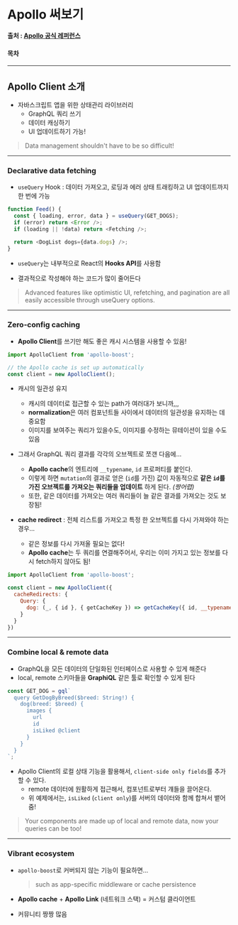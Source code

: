 # Apollo 써보기

 **출처 : [Apollo 공식 레퍼런스](https://www.apollographql.com/docs/react/)**

#### 목차



___

## Apollo Client 소개

- 자바스크립트 앱을 위한 상태관리 라이브러리
  - GraphQL 쿼리 쓰기
  - 데이터 캐싱하기
  - UI 업데이트하기 가능!

> Data management shouldn't have to be so difficult!

___

### Declarative data fetching
  - `useQuery` Hook : 데이터 가져오고, 로딩과 에러 상태 트래킹하고 UI 업데이트까지 한 번에 가능

```javascript
function Feed() {
  const { loading, error, data } = useQuery(GET_DOGS);
  if (error) return <Error />;
  if (loading || !data) return <Fetching />;

  return <DogList dogs={data.dogs} />;
}
```

  - `useQuery`는 내부적으로 React의 **Hooks API**를 사용함

  - 결과적으로 작성해야 하는 코드가 많이 줄어든다

> Advanced features like optimistic UI, refetching, and pagination are all easily accessible through  useQuery options.

___

### Zero-config caching
  - **Apollo Client**를 쓰기만 해도 좋은 캐시 시스템을 사용할 수 있음!

```javascript
import ApolloClient from 'apollo-boost';

// the Apollo cache is set up automatically
const client = new ApolloClient();
```

  - 캐시의 일관성 유지

    - 캐시의 데이터로 접근할 수 있는 path가 여러대가 보니까,,,
    - **normalization**은 여러 컴포넌트들 사이에서 데이터의 일관성을 유지하는 데 중요함
    - 이미지를 보여주는 쿼리가 있을수도, 이미지를 수정하는 뮤테이션이 있을 수도 있음
    
  - 그래서 GraphQL 쿼리 결과를 각각의 오브젝트로 쪼갠 다음에... 

    - **Apollo cache**의 엔트리에 `__typename`, `id` 프로퍼티를 붙인다.
    - 이렇게 하면 `mutation`의 결과로 얻은 (`id`를 가진) 값이 자동적으로 **같은 `id`를 가진 오브젝트를 가져오는 쿼리들을 업데이트** 하게 된다. *(짱어렵)*
    - 또한, 같은 데이터를 가져오는 여러 쿼리들이 늘 같은 결과를 가져오는 것도 보장됨!

  - **cache redirect** : 전체 리스트를 가져오고 특정 한 오브젝트를 다시 가져와야 하는 경우...

    - 같은 정보를 다시 가져올 필요는 없다!
    - **Apollo cache**는 두 쿼리를 연결해주어서, 우리는 이미 가지고 있는 정보를 다시 fetch하지 않아도 됨!

```javascript
import ApolloClient from 'apollo-boost';

const client = new ApolloClient({
  cacheRedirects: {
    Query: {
      dog: (_, { id }, { getCacheKey }) => getCacheKey({ id, __typename: 'Dog' })
    }
  }
})
```

___

### Combine local & remote data

- GraphQL을 모든 데이터의 단일화된 인터페이스로 사용할 수 있게 해준다
- local, remote 스키마들을 **GraphiQL** 같은 툴로 확인할 수 있게 된다

```javascript
const GET_DOG = gql`
  query GetDogByBreed($breed: String!) {
    dog(breed: $breed) {
      images {
        url
        id
        isLiked @client
      }
    }
  }
`;
```
- Apollo Client의 로컬 상태 기능을 활용해서, `client-side only fields`를 추가할 수 있다.
  - remote 데이터에 원활하게 접근해서, 컴포넌트로부터 걔들을 끌어온다.
  - 위 예제에서는, `isLiked` (`client only`)를 서버의 데이터와 함께 합쳐서 뱉어줌!

> Your components are made up of local and remote data, now your queries can be too!

___

### Vibrant ecosystem

- `apollo-boost`로 커버되지 않는 기능이 필요하면...
  > such as app-specific middleware or cache persistence
  
- **Apollo cache** + **Apollo Link** (네트워크 스택) = 커스텀 클라이언트
  
- 커뮤니티 짱짱 많음